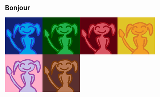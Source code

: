 ## Bonjour

<img src="https://raw.githubusercontent.com/4v0v/4v0v/main/avatar_blue.png" align="left" height="120" width="120" >
<img src="https://raw.githubusercontent.com/4v0v/4v0v/main/avatar_green.png" align="left" height="120" width="120" >
<img src="https://raw.githubusercontent.com/4v0v/4v0v/main/avatar_red.png" align="left" height="120" width="120" >
<img src="https://raw.githubusercontent.com/4v0v/4v0v/main/avatar_orange.png" align="left" height="120" width="120" >
<img src="https://raw.githubusercontent.com/4v0v/4v0v/main/avatar_pink.png" align="left" height="120" width="120" >
<img src="https://raw.githubusercontent.com/4v0v/4v0v/main/avatar_brown.png" align="left" height="120" width="120" >
